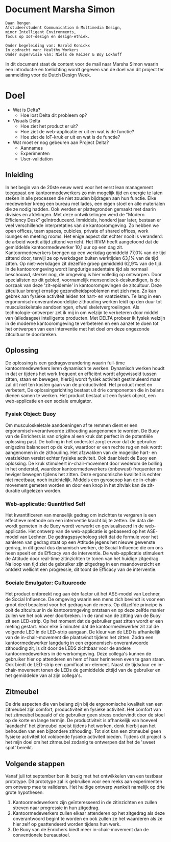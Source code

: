 # Document Marsha Simon

	Daan Rongen
	Afstudeerstudent Communication & Multimedia Design,
	minor Intelligent Environments, 
	focus op IoT-design en design-ethiek.
		
	Onder begeleiding van: Harold Konickx
	In opdracht van: Healthy Workers
	Onder supervisie van: Niels de Keizer & Boy Lokhoff

In dit document staat de content voor de mail naar Marsha Simon waarin een introductie en toelichting wordt gegeven van de doel van dit project ter aanmelding voor de Dutch Design Week.

# Doel
- Wat is Delta?
	- Hoe lost Delta dit probleem op?
- Visuals Delta
	- Hoe ziet het product er uit?
	- Hoe ziet de web-applicatie er uit en wat is de functie?
	- Hoe ziet de IoT-kruk er uit en wat is de functie?
- Wat moet er nog gebeuren aan Project Delta?
	- Aannames
	- Experimenten
	- User-validation

## Inleiding
In het begin van de 20ste eeuw werd voor het eerst lean management toegepast om kantoormedewerkers zo min mogelijk tijd en energie te laten steken in alle processen die niet zouden bijdragen aan hun functie. Elke medewerker kreeg een bureau met lades, een eigen stoel en alle materialen die ze nodig hadden. Ook werden er plattegronden gemaakt met daarin divisies en afdelingen.  Met deze ontwikkelingen werd de "Modern Efficiency Desk" geïntroduceerd. Inmiddels, honderd jaar later, bestaan er veel verschillende interpretaties van de kantooromgeving. Zo hebben we open offices, team spaces, cubicles, private of shared offices, work lounges en meeting rooms. Het enige aspect dat echter nooit is veranderd: de arbeid wordt altijd zittend verricht. Het RIVM heeft aangetoond dat de gemiddelde kantoormedewerker 10,1 uur op een dag zit. Kantoormedewerkers brengen op een werkdag gemiddeld 77,0% van de tijd zittend door, terwijl ze op werkdagen buiten werktijden 63,1% van de tijd zitten. Op niet-werkdagen zit dezelfde groep gemiddeld 62,9% van de tijd. In de kantooromgeving wordt langdurige sedentaire tijd als normaal beschouwd, sterker nog, de omgeving is hier volledig op ontworpen. Door specialisten op dit gebied, voornamelijk mensendieck-deskundigen, is de oorzaak van deze 'zit-epidemie' in kantooromgevingen de zitcultuur. Deze zitcultuur brengt ernstige gezondheidsproblemen met zich mee. Zo kan gebrek aan fysieke activiteit leiden tot hart- en vaatziekten. Te lang in een ergonomisch-onverantwoordelijke zithouding werken leidt op den duur tot musculoskeletale aandoeningen, ofwel skeletvergroeiingen. Als technologie-ontwerper zet ik mij in om welzijn te verbeteren door middel van (alledaagse) intelligente producten. Met DELTA probeer ik fysiek welzijn in de moderne kantooromgeving te verbeteren en een aanzet te doen tot het ontwerpen van een interventie met het doel om deze ongezonde zitcultuur te doorbreken.

## Oplossing
De oplossing is een gedragsverandering waarin full-time kantoormedewerkers leren dynamisch te werken. Dynamisch werken houdt in dat er tijdens het werk frequent en efficiënt wordt afgewisseld tussen zitten, staan en bewegen, hierbij wordt fysiek activiteit gestimuleerd maar zal dit niet ten kosten gaan van de productiviteit. Het product meet en verbetert, De oplossingsrichting bestaat uit drie componenten die in balans dienen samen te werken. Het product bestaat uit een fysiek object, een web-applicatie en een sociale emulgator.

### Fysiek Object: Buoy
Om musculoskeletale aandoeningen af te remmen dient er een ergonomisch-verantwoorde zithouding aangenomen te worden. De Buoy van de Enrichers is van origine al een kruk dat perfect in de potentiële oplossing past. De bolling in het onderstel zorgt ervoor dat de gebruiker enigszins balanceert op de kruk, waardoor er een rechte rug en nek wordt aangenomen in de zithouding. Het afzwakken van de mogelijke hart- en vaatziekten vereist echter fysieke activiteit. Ook daar biedt de Buoy een oplossing. De kruk stimuleert in-chair-movement door wederom de bolling in het onderstel, waardoor kantoormedewerkers (onbewust) frequenter en heviger bewegen tijdens het zitten. Deze ergonomische kwaliteit is echter niet meetbaar, noch inzichtelijk. Middels een gyroscoop kan de in-chair-movement gemeten worden en door een knop in het zitvlak kan de zit-duratie uitgelezen worden.

### Web-applicatie: Quantified Self
Het kwantificeren van menselijk gedrag om inzichten te vergaren is een effectieve methode om een interventie kracht bij te zetten. De data die wordt gemeten in de Buoy wordt verwerkt en gevisualiseerd in de web-applicatie. Het ontwerp van de web-applicatie is gebaseerd op het ASE-model van Lechner. De gedragspsycholoog stelt dat de formule voor het aanleren van gedrag staat op een Attitude jegens het nieuwe gewenste gedrag, in dit geval dus dynamisch werken, de Social Influence die om ons heen speelt en de Efficacy van de interventie. De  web-applicatie stimuleert de Attitude door real-time zitinzichten te tonen van het huidige zitgedrag. Na loop van tijd ziet de gebruiker zijn zitgedrag in een maandoverzicht en ontdekt wellicht een progressie, dit toont de Efficacy van de interventie.

### Sociale Emulgator: Cultuurcode
Het product ontbreekt nog aan één factor uit het ASE-model van Lechner, de Social Influence. De omgeving waarin een mens zich bevindt is voor een groot deel bepalend voor het gedrag van de mens. Op ditzelfde principe is ooit de zitcultuur in de kantooromgeving ontstaan en op deze zelfde manier zullen we het ook weer doorbreken. In de rand van de zitting van de Buoy zit een LED-strip. Op het moment dat de gebruiker gaat zitten wordt er een meting gestart. Voor elke 5 minuten dat de kantoormedewerker zit zal de volgende LED in de LED-strip aangaan. De kleur van de LED is afhankelijk van de in-chair-movement die plaatsvindt tijdens het zitten. Zodra een kantoormedewerker langdurig in een ergonomisch-onverantwoorde zithouding zit, is dit door de LEDS zichtbaar voor de andere kantoormedewerkers in de werkomgeving. Deze collega's kunnen de gebruiker hier op attenderen en hem of haar herinneren even te gaan staan. Ook biedt de LED-strip een gamification-element. Naast de tijdsduur en in-chair-movement tonen de LEDs de gemiddelde zittijd van de gebruiker en het gemiddelde van al zijn collega's.


## Zitmeubel
De drie aspecten die van belang zijn bij de ergonomische kwaliteit van een zitmeubel zijn comfort, productiviteit en fysieke activiteit. Het comfort van het zitmeubel bepaald of de gebruiker geen stress ondervindt door de stoel op de korte en lange termijn. De productiviteit is afhankelijk van hoeveel 'aandacht' het zitmeubel opeist tijdens het werken, denk hierbij aan het behouden van een bijzondere zithouding. Tot slot kan een zitmeubel geen fysieke activiteit tot voldoende fysieke activiteit bieden. Tijdens dit project is het mijn doel om het zitmeubel zodanig te ontwerpen dat het de 'sweet spot' bereikt.

## Volgende stappen
Vanaf juli tot september ben ik bezig met het ontwikkelen van een testbaar prototype. Dit prototype zal ik gebruiken voor een reeks aan experimenten om ontwerp mee te valideren. Het huidige ontwerp wankelt namelijk op drie grote hypothesen:
1. Kantoormedewerkers zijn geïnteresseerd in de zitinzichten en zullen streven naar progressie in hun zitgedrag.
2. Kantoormedewerkers zullen elkaar attenderen op het zitgedrag als deze onverantwoord begint te worden en ook zullen ze het waarderen als ze hier zelf op geattendeerd worden tijdens hun werk.
3. De Buoy van de Enrichers biedt meer in-chair-movement dan de conventionele bureaustoel.